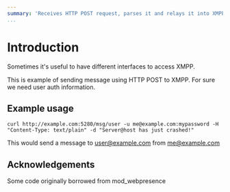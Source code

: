 ```yaml
---
summary: 'Receives HTTP POST request, parses it and relays it into XMPP.'
...
```


Introduction
============

Sometimes it's useful to have different interfaces to access XMPP.

This is example of sending message using HTTP POST to XMPP. For sure we
need user auth information.

Example usage
-------------

    curl http://example.com:5280/msg/user -u me@example.com:mypassword -H "Content-Type: text/plain" -d "Server@host has just crashed!"

This would send a message to user@example.com from me@example.com

Acknowledgements
----------------

Some code originally borrowed from mod\_webpresence
